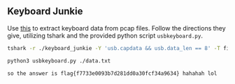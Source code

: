 ## Keyboard Junkie

Use [this](https://github.com/TeamRocketIst/ctf-usb-keyboard-parser) to extract keyboard data from pcap files. Follow the directions they give, utilizing tshark and the provided python script `usbkeyboard.py`. 
```bash
tshark -r ./keyboard_junkie -Y 'usb.capdata && usb.data_len == 8' -T fields -e usb.capdata | sed 's/../:&/g2' > data.txt

python3 usbkeyboard.py ./data.txt

so the answer is flag{f7733e0093b7d281dd0a30fcf34a9634} hahahah lol
```
